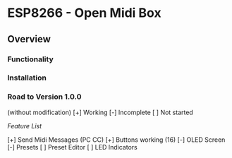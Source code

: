 # ESP8266 - Open Midi Box

## Overview

### Functionality

### Installation

### Road to Version 1.0.0

(without modification)
[+] Working
[-] Incomplete
[ ] Not started

_Feature List_

[+] Send Midi Messages (PC CC)
[+] Buttons working (16)
[-] OLED Screen
[-] Presets
[ ] Preset Editor
[ ] LED Indicators
